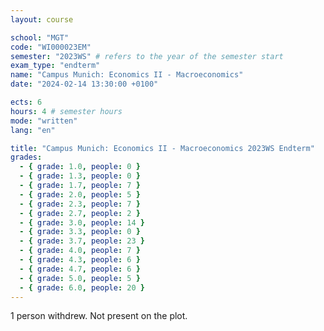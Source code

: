 ```yaml
---
layout: course

school: "MGT"
code: "WI000023EM"
semester: "2023WS" # refers to the year of the semester start
exam_type: "endterm"
name: "Campus Munich: Economics II - Macroeconomics"
date: "2024-02-14 13:30:00 +0100"

ects: 6
hours: 4 # semester hours
mode: "written"
lang: "en"

title: "Campus Munich: Economics II - Macroeconomics 2023WS Endterm"
grades:
  - { grade: 1.0, people: 0 }
  - { grade: 1.3, people: 0 }
  - { grade: 1.7, people: 7 }
  - { grade: 2.0, people: 5 }
  - { grade: 2.3, people: 7 }
  - { grade: 2.7, people: 2 }
  - { grade: 3.0, people: 14 }
  - { grade: 3.3, people: 0 }
  - { grade: 3.7, people: 23 }
  - { grade: 4.0, people: 7 }
  - { grade: 4.3, people: 6 }
  - { grade: 4.7, people: 6 }
  - { grade: 5.0, people: 5 }
  - { grade: 6.0, people: 20 }
---
```


1 person withdrew. Not present on the plot.

